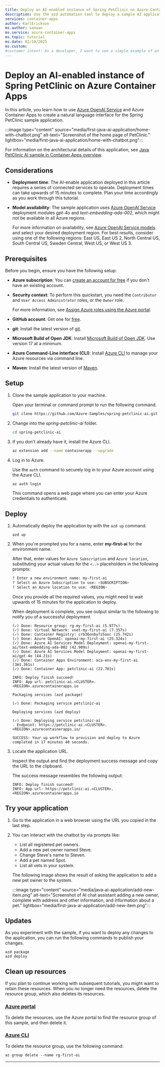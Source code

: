 ```yaml
---
title: Deploy an AI-enabled instance of Spring PetClinic on Azure Container Apps
description: Use the azd automation tool to deploy a sample AI application to Azure Container Apps.
services: container-apps
author: KarlErickson
ms.author: sonwan
ms.service: azure-container-apps
ms.topic: tutorial
ms.date: 02/10/2025
ms.custom:
#customer intent: As a developer, I want to see a simple example of an AI application deployed to Azure Container Apps.
---
```


# Deploy an AI-enabled instance of Spring PetClinic on Azure Container Apps

In this article, you learn how to use [Azure OpenAI Service](/azure/ai-services/openai/overview) and Azure Container Apps to create a natural language interface for the Spring PetClinic sample application.

:::image type="content" source="media/first-java-ai-application/home-with-chatbot.png"  alt-text="Screenshot of the home page of PetClinic." lightbox="media/first-java-ai-application/home-with-chatbot.png":::

For information on the architectural details of this application, see [Java PetClinic AI sample in Container Apps overview](./java-petclinic-ai-overview.md).

## Considerations

- **Deployment time**: The AI-enable application deployed in this article requires a series of connected services to operate. Deployment times can take upwards of 15 minutes to complete. Plan your time accordingly as you work through this tutorial.

- **Model availability**: The sample application uses [Azure OpenAI Service](/azure/ai-services/openai/overview) deployment modules *gpt-4o* and *text-embedding-ada-002*, which might not be available in all Azure regions.

    For more information on availability, see [Azure OpenAI Service models](/azure/ai-services/openai/concepts/models?tabs=global-standard,standard-chat-completions) and select your desired deployment region. For best results, consider using one of the following regions: East US, East US 2, North Central US, South Central US, Sweden Central, West US, or West US 3.

## Prerequisites

Before you begin, ensure you have the following setup:

- **Azure subscription**: You can [create an account for free](https://azure.microsoft.com/free/?WT.mc_id=A261C142F) if you don't have an existing account.

- **Security context**: To perform this quickstart, you need the `Contributor` and `User Access Administrator` roles, or the `Owner` role.
  
    For more information, see [Assign Azure roles using the Azure portal](../role-based-access-control/role-assignments-portal.yml?tabs=current).

- **GitHub account**: Get one for [free](https://github.com/join).

- **git**: Install the latest version of [git](https://git-scm.com/downloads).

- **Microsoft Build of Open JDK**: Install [Microsoft Build of Open JDK](/java/openjdk/install). Use version 17 at a minimum.

- **Azure Command-Line interface (CLI)**: Install [Azure CLI](/azure/developer/azure-developer-cli/install-azd) to manage your Azure resources via command line.

- **Maven**: Install the latest version of [Maven](https://maven.apache.org/download.cgi).

## Setup

1. Clone the sample application to your machine.

    Open your terminal or command prompt to run the following command.

    ```bash
    git clone https://github.com/Azure-Samples/spring-petclinic-ai.git
    ```

1. Change into the *spring-petclinic-ai* folder.

    ```bash
    cd spring-petclinic-ai
    ```

1. If you don't already have it, install the Azure CLI.

    ```bash  
    az extension add --name containerapp --upgrade
    ```

1. Log in to Azure.

    Use the `auth` command to securely log in to your Azure account using the Azure CLI.

    ```bash  
    az auth login  
    ```

    This command opens a web page where you can enter your Azure credentials to authenticate.

## Deploy

1. Automatically deploy the application by with the `azd up` command.

    ```azurecli
    azd up
    ```

1. When you're prompted you for a name, enter **my-first-ai** for the environment name.

    After that, enter values for `Azure Subscription` and `Azure location`, substituting your actual values for the `<..>` placeholders in the following prompts:

    ```bash
    ? Enter a new environment name: my-first-ai
    ? Select an Azure Subscription to use: <SUBSCRIPTION>
    ? Select an Azure location to use: <REGION>
    ```

    Once you provide all the required values, you might need to wait upwards of 15 minutes for the application to deploy.

    When deployment is complete, you see output similar to the following to notify you of a successful deployment.

    ```output
    (✓) Done: Resource group: rg-my-first-ai (5.977s)
    (✓) Done: Virtual Network: vnet-my-first-ai (7.357s)
    (✓) Done: Container Registry: crb36onby7z5ooc (25.742s)
    (✓) Done: Azure OpenAI: openai-my-first-ai (25.324s)
    (✓) Done: Azure AI Services Model Deployment: openai-my-first-ai/text-embedding-ada-002 (42.909s)
    (✓) Done: Azure AI Services Model Deployment: openai-my-first-ai/gpt-4o (44.21s)
    (✓) Done: Container Apps Environment: aca-env-my-first-ai (3m1.361s)
    (✓) Done: Container App: petclinic-ai (22.701s)
    
    INFO: Deploy finish succeed!
    INFO: App url: petclinic-ai.<CLUSTER>.<REGION>.azurecontainerapps.io
    
    Packaging services (azd package)
    
    (✓) Done: Packaging service petclinic-ai
    
    Deploying services (azd deploy)
    
    (✓) Done: Deploying service petclinic-ai
    - Endpoint: https://petclinic-ai.<CLUSTER>.<REGION>.azurecontainerapps.io/
    
    SUCCESS: Your up workflow to provision and deploy to Azure completed in 17 minutes 40 seconds.
    ```

1. Locate the application URL.

    Inspect the output and find the deployment success message and copy the URL to the clipboard.

    The success message resembles the following output:

    ```output
    INFO: Deploy finish succeed!
    INFO: App url: https://petclinic-ai.<CLUSTER>.<REGION>.azurecontainerapps.io
    ```

## Try your application

1. Go to the application in a web browser using the URL you copied in the last step.

1. You can interact with the chatbot by via prompts like:

    - List all registered pet owners.
    - Add a new pet owner named Steve.
    - Change Steve's name to Steven.
    - Add a pet named Spot.
    - List all vets in your system.

    The following image shows the result of asking the application to add a new pet owner to the system.

    :::image type="content" source="media/java-ai-application/add-new-item.png" alt-text="Screenshot of AI chat assistant adding a new owner, complete with address and other information, and information about a pet." lightbox="media/first-java-ai-application/add-new-item.png":::

## Updates

As you experiment with the sample, if you want to deploy any changes to the application, you can run the following commands to publish your changes.

```azurecli
azd package
azd deploy
```

## Clean up resources

If you plan to continue working with subsequent tutorials, you might want to retain these resources. When you no longer need the resources, delete the resource group, which also deletes its resources.

### [Azure portal](#tab/azure-portal)

To delete the resources, use the Azure portal to find the resource group of this sample, and then delete it.

### [Azure CLI](#tab/azure-cli)

To delete the resource group, use the following command:

```azurecli
az group delete --name rg-first-ai
```

---

